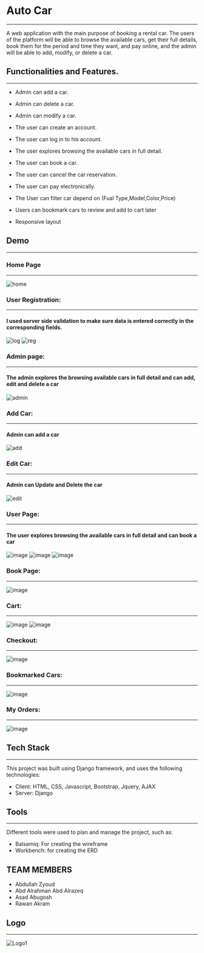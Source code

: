 # Auto Car
-----

A web application with the main purpose of booking a rental car.
The users of the platform will be able to browse the available cars, get their full details, book them for the period and time they want, and pay online, and the admin will be able to add, modify, or delete a car.

## Functionalities and Features.
-----

- Admin can add a car.

- Admin can delete a car.

- Admin can modify a car.

- The user can create an account.

- The user can log in to his account.

- The user explores browsing the available cars in full detail.

- The user can book a car.

- The user can cancel the car reservation.

- The user can pay electronically.
- The User can filter car depend on (Fual Type,Model,Color,Price)
- Users can bookmark cars to review and add to cart later
- Responsive layout
## Demo
-----
### Home Page
-----
![home](https://github.com/A-AbdAlrazeq/Group_Project/assets/130833624/cc21cf21-1dc8-4327-9a1e-3f415554a6ef)




### User Registration:
-----
#### I used server side validation to make sure data is entered correctly in the corresponding fields.
![log](https://github.com/A-AbdAlrazeq/Group_Project/assets/130833624/78ae41c4-a162-4e60-b1c2-530c281abdf5)
![reg](https://github.com/A-AbdAlrazeq/Group_Project/assets/130833624/7bf9563f-d0c5-43bd-8839-d136db5dfbf1)




### Admin page:
-----
#### The admin explores the browsing available cars in full detail and can add, edit and delete a car
![admin](https://github.com/A-AbdAlrazeq/Group_Project/assets/130833624/3c27fba4-530d-4800-be18-8a0bf1581171)





### Add Car:
-----
#### Admin can add a car
![add](https://github.com/A-AbdAlrazeq/Group_Project/assets/130833624/4d0de956-b580-4c60-b121-57f56e1c9490)



### Edit Car:
-----
#### Admin can Update and Delete the car
![edit](https://github.com/A-AbdAlrazeq/Group_Project/assets/130833624/fa5e0559-0028-4040-9e56-9946a2ce606d)



### User Page:
-----
#### The user explores browsing the available cars in full detail and can book a car

![image](https://github.com/A-AbdAlrazeq/Group_Project/assets/33298724/4a186b22-7d55-4c33-a347-72be308e4fa7)
![image](https://github.com/A-AbdAlrazeq/Group_Project/assets/33298724/bdab8ddb-f2ff-4147-b0fe-a101cc203fa3)
![image](https://github.com/A-AbdAlrazeq/Group_Project/assets/33298724/529f3a12-ccc7-4b62-8e1a-39be0170ee89)



### Book Page:
-----
![image](https://github.com/A-AbdAlrazeq/Group_Project/assets/33298724/bcb43a48-32bf-4334-806b-b99ac3ee364d)

### Cart:
-----
![image](https://github.com/A-AbdAlrazeq/Group_Project/assets/33298724/2d740289-71b3-402f-8f1b-dcbe60721014)
![image](https://github.com/A-AbdAlrazeq/Group_Project/assets/33298724/fbb7a5a7-970e-496c-a61a-39f451070980)

### Checkout:
-----
![image](https://github.com/A-AbdAlrazeq/Group_Project/assets/33298724/3685d09b-a283-4423-adf6-5d38b1650e86)

### Bookmarked Cars:
-----
![image](https://github.com/A-AbdAlrazeq/Group_Project/assets/33298724/dff22b45-7180-43d7-8ab2-4b1ec8ff1105)

### My Orders:
-----
![image](https://github.com/A-AbdAlrazeq/Group_Project/assets/33298724/bd9fc76d-0a75-4d73-95fb-239ff64882df)




## Tech Stack
-----
This project was built using Django framework, and uses the following technologies:
- Client: HTML, CSS, Javascript, Bootstrap, Jquery, AJAX
- Server: Django
## Tools
-----
Different tools were used to plan and manage the project, such as:
- Balsamiq: For creating the wireframe
- Workbench: for creating the ERD
## TEAM MEMBERS
- Abdullah Zyoud
- Abd Alrahman Abd Alrazeq
- Asad Abugosh
- Rawan Akram 
## Logo
-----
![Logo1](https://github.com/abdullah-zyoud/Solo_Project/assets/130833624/eeb64f4b-20f5-42b0-85f4-aaabce8fd7b0)
